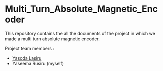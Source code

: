 # Multi_Turn_Absolute_Magnetic_Encoder
This repository contains the all the documents of the project in which we made a multi turn absolute magnetic encoder.

Project team members :
  - <a href="https://github.com/YasodaLAE" target="_blank">Yasoda Lasiru</a>
  - Yaseema Rusiru (myself)
